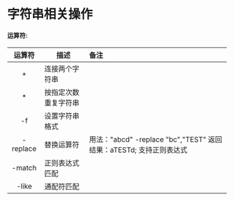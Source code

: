 

# 字符串相关操作

#### 运算符:

|  运算符  | 描述                 | 备注                                                         |
| :------: | -------------------- | :----------------------------------------------------------- |
|    \+    | 连接两个字符串       |                                                              |
|    \*    | 按指定次数重复字符串 |                                                              |
|    -f    | 设置字符串格式       |                                                              |
| -replace | 替换运算符           | 用法："abcd" -replace "bc","TEST"  返回结果：aTESTd; 支持正则表达式 |
|  -match  | 正则表达式匹配       |                                                              |
|  -like   | 通配符匹配           |                                                              |


